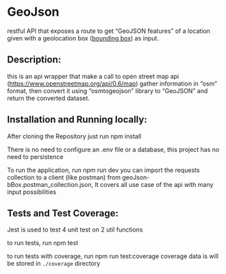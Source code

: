 # GeoJson

restful API that exposes a route to get “GeoJSON features” of a location given with a geolocation box ([bounding box](https://wiki.openstreetmap.org/wiki/Bounding_Box)) as input.

## Description:

this is an api wrapper that make a call to open street map api (https://www.openstreetmap.org/api/0.6/map) gather information in “osm” format, then convert it using “osmtogeojson” library to “GeoJSON” and return the converted dataset.

## Installation and Running locally:

After cloning the Repository just run npm install

There is no need to configure an .env file or a database, this project has no need to persistence

To run the application, run
npm run dev
you can import the requests collection to a client (like postman) from geoJson-bBox.postman_collection.json, It covers all use case of the api with many input possibilities

## Tests and Test Coverage:

Jest is used to test 4 unit test on 2 util functions

to run tests, run
npm test

to run tests with coverage, run
npm run test:coverage
coverage data is will be stored in `./coverage` directory
